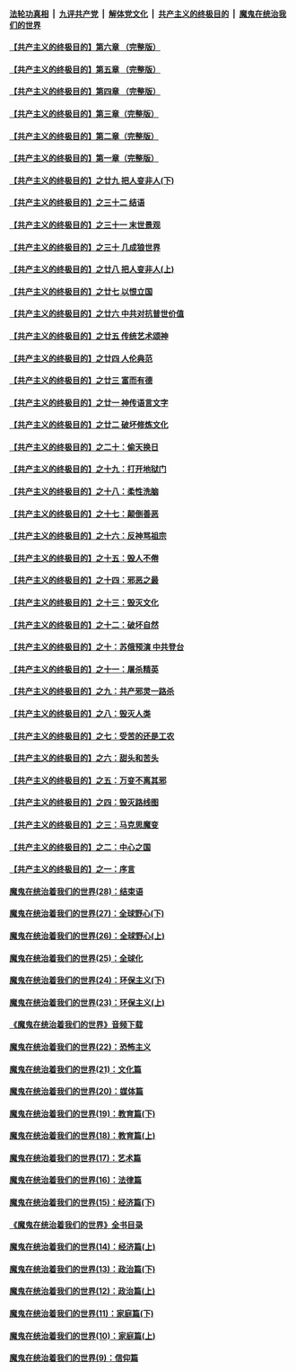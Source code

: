 ####  [法轮功真相](../../../../basic/blob/master/README.md?t=09290700) &nbsp;|&nbsp; [九评共产党](../../../../9ping.md/blob/master/README.md?t=09290700) &nbsp;|&nbsp; [解体党文化](../../../../jtdwh.md/blob/master/README.md?t=09290700)  &nbsp;|&nbsp; [共产主义的终极目的](../../../../gczydzjmd.md/blob/master/README.md?t=09290700) &nbsp;|&nbsp; [魔鬼在统治我们的世界](../../../../mgztzwmdsj.md/blob/master/README.md?t=09290700) 

#### [【共产主义的终极目的】第六章 （完整版）](../pages/nsc422/n11428913.md?t=09290700) 

#### [【共产主义的终极目的】第五章 （完整版）](../pages/nsc422/n11428912.md?t=09290700) 

#### [【共产主义的终极目的】第四章 （完整版）](../pages/nsc422/n11428907.md?t=09290700) 

#### [【共产主义的终极目的】第三章（完整版）](../pages/nsc422/n11428848.md?t=09290700) 

#### [【共产主义的终极目的】第二章（完整版）](../pages/nsc422/n11428831.md?t=09290700) 

#### [【共产主义的终极目的】第一章（完整版）](../pages/nsc422/n11417651.md?t=09290700) 

#### [【共产主义的终极目的】之廿九 把人变非人(下)](../pages/nsc422/n11344140.md?t=09290700) 

#### [【共产主义的终极目的】之三十二 结语](../pages/nsc422/n11360535.md?t=09290700) 

#### [【共产主义的终极目的】之三十一 末世景观](../pages/nsc422/n11351129.md?t=09290700) 

#### [【共产主义的终极目的】之三十 几成狼世界](../pages/nsc422/n11348280.md?t=09290700) 

#### [【共产主义的终极目的】之廿八 把人变非人(上)](../pages/nsc422/n11340492.md?t=09290700) 

#### [【共产主义的终极目的】之廿七 以恨立国](../pages/nsc422/n11336944.md?t=09290700) 

#### [【共产主义的终极目的】之廿六 中共对抗普世价值](../pages/nsc422/n11324785.md?t=09290700) 

#### [【共产主义的终极目的】之廿五 传统艺术颂神](../pages/nsc422/n11296396.md?t=09290700) 

#### [【共产主义的终极目的】之廿四 人伦典范](../pages/nsc422/n11296397.md?t=09290700) 

#### [【共产主义的终极目的】之廿三 富而有德](../pages/nsc422/n11283598.md?t=09290700) 

#### [【共产主义的终极目的】之廿一 神传语言文字](../pages/nsc422/n11263265.md?t=09290700) 

#### [【共产主义的终极目的】之廿二 破坏修炼文化](../pages/nsc422/n11245728.md?t=09290700) 

#### [【共产主义的终极目的】之二十：偷天换日](../pages/nsc422/n11238846.md?t=09290700) 

#### [【共产主义的终极目的】之十九：打开地狱门](../pages/nsc422/n11206376.md?t=09290700) 

#### [【共产主义的终极目的】之十八：柔性洗脑](../pages/nsc422/n11199994.md?t=09290700) 

#### [【共产主义的终极目的】之十七：颠倒善恶](../pages/nsc422/n11179782.md?t=09290700) 

#### [【共产主义的终极目的】之十六：反神骂祖宗](../pages/nsc422/n11166798.md?t=09290700) 

#### [【共产主义的终极目的】之十五：毁人不倦](../pages/nsc422/n11166792.md?t=09290700) 

#### [【共产主义的终极目的】之十四：邪恶之最](../pages/nsc422/n11150249.md?t=09290700) 

#### [【共产主义的终极目的】之十三：毁灭文化](../pages/nsc422/n11135227.md?t=09290700) 

#### [【共产主义的终极目的】之十二：破坏自然](../pages/nsc422/n11135214.md?t=09290700) 

#### [【共产主义的终极目的】之十：苏俄预演 中共登台](../pages/nsc422/n11118424.md?t=09290700) 

#### [【共产主义的终极目的】之十一：屠杀精英](../pages/nsc422/n11118442.md?t=09290700) 

#### [【共产主义的终极目的】之九：共产邪灵一路杀](../pages/nsc422/n11114139.md?t=09290700) 

#### [【共产主义的终极目的】之八：毁灭人类](../pages/nsc422/n11108503.md?t=09290700) 

#### [【共产主义的终极目的】之七：受苦的还是工农](../pages/nsc422/n11101809.md?t=09290700) 

#### [【共产主义的终极目的】之六：甜头和苦头](../pages/nsc422/n11096971.md?t=09290700) 

#### [【共产主义的终极目的】之五：万变不离其邪](../pages/nsc422/n11091285.md?t=09290700) 

#### [【共产主义的终极目的】之四：毁灭路线图](../pages/nsc422/n11086284.md?t=09290700) 

#### [【共产主义的终极目的】之三：马克思魔变](../pages/nsc422/n11061941.md?t=09290700) 

#### [【共产主义的终极目的】之二：中心之国](../pages/nsc422/n11047728.md?t=09290700) 

#### [【共产主义的终极目的】之一：序言](../pages/nsc422/n11086077.md?t=09290700) 

#### [魔鬼在统治着我们的世界(28)：结束语](../pages/nsc422/n10936246.md?t=09290700) 

#### [魔鬼在统治着我们的世界(27)：全球野心(下)](../pages/nsc422/n10928319.md?t=09290700) 

#### [魔鬼在统治着我们的世界(26)：全球野心(上)](../pages/nsc422/n10900318.md?t=09290700) 

#### [魔鬼在统治着我们的世界(25)：全球化](../pages/nsc422/n10788205.md?t=09290700) 

#### [魔鬼在统治着我们的世界(24)：环保主义(下)](../pages/nsc422/n10695307.md?t=09290700) 

#### [魔鬼在统治着我们的世界(23)：环保主义(上)](../pages/nsc422/n10688613.md?t=09290700) 

#### [《魔鬼在统治着我们的世界》音频下载](../pages/nsc422/n10635553.md?t=09290700) 

#### [魔鬼在统治着我们的世界(22)：恐怖主义](../pages/nsc422/n10614727.md?t=09290700) 

#### [魔鬼在统治着我们的世界(21)：文化篇](../pages/nsc422/n10597706.md?t=09290700) 

#### [魔鬼在统治着我们的世界(20)：媒体篇](../pages/nsc422/n10586579.md?t=09290700) 

#### [魔鬼在统治着我们的世界(19)：教育篇(下)](../pages/nsc422/n10564808.md?t=09290700) 

#### [魔鬼在统治着我们的世界(18)：教育篇(上)](../pages/nsc422/n10526970.md?t=09290700) 

#### [魔鬼在统治着我们的世界(17)：艺术篇](../pages/nsc422/n10499093.md?t=09290700) 

#### [魔鬼在统治着我们的世界(16)：法律篇](../pages/nsc422/n10485969.md?t=09290700) 

#### [魔鬼在统治着我们的世界(15)：经济篇(下)](../pages/nsc422/n10469975.md?t=09290700) 

#### [《魔鬼在统治着我们的世界》全书目录](../pages/nsc422/n10464261.md?t=09290700) 

#### [魔鬼在统治着我们的世界(14)：经济篇(上)](../pages/nsc422/n10457370.md?t=09290700) 

#### [魔鬼在统治着我们的世界(13)：政治篇(下)](../pages/nsc422/n10448270.md?t=09290700) 

#### [魔鬼在统治着我们的世界(12)：政治篇(上)](../pages/nsc422/n10444576.md?t=09290700) 

#### [魔鬼在统治着我们的世界(11)：家庭篇(下)](../pages/nsc422/n10440961.md?t=09290700) 

#### [魔鬼在统治着我们的世界(10)：家庭篇(上)](../pages/nsc422/n10435448.md?t=09290700) 

#### [魔鬼在统治着我们的世界(9)：信仰篇](../pages/nsc422/n10432159.md?t=09290700) 

